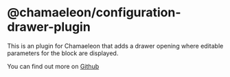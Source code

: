 # @chamaeleon/configuration-drawer-plugin

This is an plugin for Chamaeleon that adds a drawer opening where editable parameters for the block are displayed.

You can find out more on [Github](https://github.com/lFandoriNl/chamaeleon#chamaeleon)
